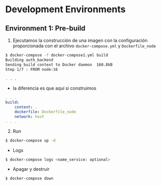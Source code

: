 # Development Environments

## Environment 1: Pre-build

1. Ejecutamos la construcción de una imagen con la configuración proporcionada con el archivo `docker-compose.yml` y `Dockerfile_node`

```bash
$ docker-compose -f docker-compose1.yml build
Building auth_backend
Sending build context to Docker daemon  160.8kB
Step 1/7 : FROM node:16

. . .
```

* la diferencia es que aquí si construimos

```yml
. . . 
build:
    context: .
    dockerfile: Dockerfile_node
    network: host
. . .
```

2. Run

```bash
$ docker-compose up -d 

```

* Logs

```bash
$ docker-compose logs <name_service: optional>
```

* Apagar y destruir

```bash
$ docker-compose down
```


